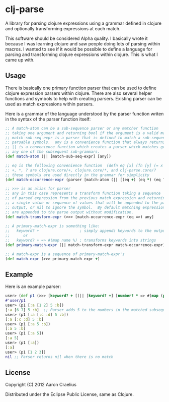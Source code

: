 # clj-parse

A library for parsing clojure expressions using a grammar defined
in clojure and optionally transforming expressions at each match.

This software should be considered Alpha quality.  I basically
wrote it because I was learning clojure and saw people doing
lots of parsing within macros.  I wanted to see if it would be
possible to define a language for parsing and transforming
clojure expressions within clojure.  This is what I came up with.

## Usage

There is basically one primary function parser that can be used to
define clojure expression parsers within clojure.  There are also
several helper functions and symbols to help with creating parsers.
Existing parser can be used as match expressions within parsers.

Here is a grammar of the language understood by the parser function
writen in the syntax of the parser function itself:

```clojure
;; A match-atom can be a sub-sequence parser or any matcher function
;; taking one argument and returning bool if the argument is a valid match.
;; match-sub-seq-expr is a parser that is defined to match a sub-sequence of
;; parsable symbols.  any is a convenience function that always returns true,
;; || is a convenience function which creates a parser which matches greedily
;; any one of the subsequent sub-grammars. 
(def match-atom (|| [match-sub-seq-expr] [any])

;; eq is the following convenience function  (defn eq [x] (fn [y] (= x y))
;; +, *, ? are clojure.core/+, clojure.core/*, and clj-parse.core/?
;; these symbols are used directly in the grammar for simplicity
(def match-occurrence-expr (parser [match-atom (|| [(eq +) (eq *) (eq ?))]))

;; >>> is an alias for parser
;; any in this case represents a transform function taking a sequence
;; of parsed expression from the previous match expression and returning
;; a single value or sequence of values that will be appended to the parse
;; output, or nil to ignore the symbol.  By default matching expressions
;; are appended to the parse output without modification.  
(def match-transform-expr (>>> [match-occurrence-expr (eq =>) any]
  
;; A primary-match-expr is something like:
;;   keyword? +                  ; simply appends keywords to the output sequence
;;      or
;;   keyword? + => #(map name %) ; transforms keywords into strings
(def primary-match-expr (|| match-transform-expr match-occurrence-expr))

;; A match-expr is a sequence of primary-match-expr's
(def match-expr (>>> primary-match-expr +)
```

## Example

Here is an example parser:

```clojure
user> (def p1 (>>> [keyword? + [(|| [keyword? +] [number? * => #(map (partial + 5) %)])] ? number? ? keyword? ?]))
#'user/p1
user> (p1 [:a [1 2] 5 :b])
[:a [6 7] 5 :b]  ;; Parser adds 5 to the numbers in the matched subsequence
user> (p1 [:a [:c :d] 5 :b])
[:a [:c :d] 5 :b]
user> (p1 [:a 5 :b])
[:a 5 :b]
user> (p1 [:a 5])
[:a 5]
user> (p1 [:a])
[:a]
user> (p1 [1 2 3])
nil ;; Parser returns nil when there is no match
```

## License

Copyright (C) 2012 Aaron Craelius

Distributed under the Eclipse Public License, same as Clojure.
